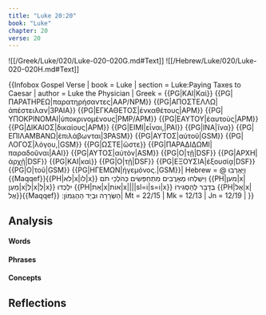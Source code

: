 ```yaml
---
title: "Luke 20:20"
book: "Luke"
chapter: 20
verse: 20
---
```

![[/Greek/Luke/020/Luke-020-020G.md#Text]]
![[/Hebrew/Luke/020/Luke-020-020H.md#Text]]

{{Infobox Gospel Verse |
  book = Luke |
  section = Luke:Paying Taxes to Caesar |
  author = Luke the Physician |
  Greek = {{PG|ΚΑΙ|Καὶ}} {{PG|ΠΑΡΑΤΗΡΕΩ|παρατηρήσαντες|AAP/NPM}} {{PG|ΑΠΟΣΤΕΛΛΩ|ἀπέστειλαν|3PAIA}} {{PG|ΕΓΚΑΘΕΤΟΣ|ἐνκαθέτους|APM}} {{PG|ΥΠΟΚΡΙΝΟΜΑΙ|ὑποκρινομένους|PMP/APM}} {{PG|ΕΑΥΤΟΥ|ἑαυτοὺς|APM}} {{PG|ΔΙΚΑΙΟΣ|δικαίους|APM}} {{PG|ΕΙΜΙ|εἶναι,|PAI}} {{PG|ΙΝΑ|ἵνα}} {{PG|ΕΠΙΛΑΜΒΑΝΩ|ἐπιλάβωνται|3PASM}} {{PG|ΑΥΤΟΣ|αὐτοῦ|GSM}} {{PG|ΛΟΓΟΣ|λόγου,|GSM}} {{PG|ΩΣΤΕ|ὥστε}} {{PG|ΠΑΡΑΔΙΔΩΜΙ|παραδοῦναι|AAI}} {{PG|ΑΥΤΟΣ|αὐτὸν|ASM}} {{PG|Ο|τῇ|DSF}} {{PG|ΑΡΧΗ|ἀρχῇ|DSF}} {{PG|ΚΑΙ|καὶ}} {{PG|Ο|τῇ|DSF}} {{PG|ΕΞΟΥΣΙΑ|ἐξουσίᾳ|DSF}} {{PG|Ο|τοῦ|GSM}} {{PG|ΗΓΕΜΩΝ|ἡγεμόνος.|GSM}}|
  Hebrew = @
וַיֶּאֶרְבוּ
{{Maqqef}}{{PH|לא|x|לוֹ|x}}
וַיִּשְׁלְחוּ
מְאָרֲבִים
מִתְחַפְּשִׂים
כְּהֹלְכֵי
תֹם
{{PH|מען|x|מַעַן|x|לְ|x|לְ|x}}
יִלְכְּדוּ
{{PH|אֵת|x|אוֹת|x||||sl=וֹ|s=וֹ|x}}
בְּדָבָר
לְהַסְגִּירוֹ
{{PH|אֶל|x|אֶל}}{{Maqqef}}
הַשְּׂרָרָה
וּבְיַד
הַהֶגְמוֹן
׃|
  Mt = 22/15 |
  Mk = 12/13 |
  Jn = 12/19 |
}}

## Analysis

#### Words

#### Phrases

#### Concepts

## Reflections
